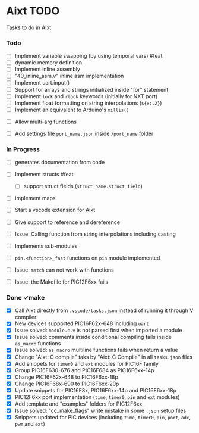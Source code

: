 # Aixt TODO

Tasks to do in Aixt


### Todo

- [ ] Implement variable swapping (by using temporal vars) #feat
- [ ] dynamic memory definition
- [ ] Implement inline assembly
- [ ] "40_inline_asm.v" inline asm implementation
- [ ] Implement uart.input()
- [ ] Support for arrays and strings initialized inside "for" statement
- [ ] Implement `lock` and `rlock` keywords (initially for NXT port)
- [ ] Implement float formatting on string interpolations (`${x:.2}`)
- [ ] Implement an equivalent to Arduino's `millis()`
<!-- - [ ] Implement CH32V and CH5xx families on Arduino through PlatformIO -->
<!-- - [ ] Add a configuration file inside each project folder in order to make it easy to integrate Aixt to and IDE like PlatformIO -->
- [ ] Allow multi-arg functions
- [ ] Add settings file `port_name.json` inside `/port_name` folder


### In Progress

- [ ] generates documentation from code
- [ ] Implement structs #feat
    - [ ] support struct fields (`struct_name.struct_field`)
- [ ] implement maps
- [ ] Start a vscode extension for Aixt
- [ ] Give support to reference and dereference
- [ ] Issue: Calling function from string interpolations including casting
- [ ] Implements sub-modules
- [ ] `pin.<function>_fast` functions on `pin` module implemented
- [ ] Issue: `match` can not work with functions
- [ ] Issue: the Makefile for PIC12F6xx fails


### Done ✓make

- [x] Call Aixt directly from `.vscode/tasks.json` instead of running it through V compiler
- [x] New devices supported PIC16F62x-648 including `uart`
- [x] Issue solved: `module.c.v` is not parsed first when imported a module
- [x] Issue solved: comments inside conditional compiling fails inside `as_macro` functions
- [x] Issue solved: `as_macro` multiline functions fails when return a value
- [x] Change "Aixt: C compile" taks by "Aixt: C Compile" in all `tasks.json` files
- [x] Add snippets for `timer0` and `ext` modules for PIC16F family
- [x] Group PIC16F630-676 and PIC16F684 as PIC16F6xx-14p
- [x] Change PIC16F62x-648 to PIC16F6xx-18p
- [x] Change PIC16F68x-690 to PIC16F6xx-20p
- [x] Update snippets for PIC16F8x, PIC16F6xx-14p and PIC16F6xx-18p
- [x] PIC12F6xx port implementation (`time`, `timer0`, `pin` and `ext` modules)
- [x] Add template and "examples" folders for PIC12F6xx
- [x] Issue solved: "cc_make_flags" write mistake in some `.json` setup files
- [x] Snippets updated for PIC devices (including `time`, `timer0`, `pin`, `port`, `adc`, `pwm` and `ext`)